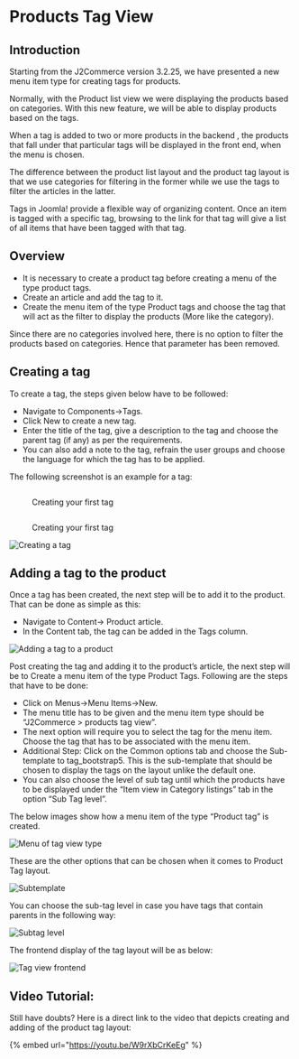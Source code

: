 # Products Tag View

## Introduction <a href="#introduction" id="introduction"></a>

Starting from the J2Commerce version 3.2.25, we have presented a new menu item type for creating tags for products.

Normally, with the Product list view we were displaying the products based on categories. With this new feature, we will be able to display products based on the tags.

When a tag is added to two or more products in the backend , the products that fall under that particular tags will be displayed in the front end, when the menu is chosen.

The difference between the product list layout and the product tag layout is that we use categories for filtering in the former while we use the tags to filter the articles in the latter.

Tags in Joomla! provide a flexible way of organizing content. Once an item is tagged with a specific tag, browsing to the link for that tag will give a list of all items that have been tagged with that tag.

## Overview <a href="#overview" id="overview"></a>

* It is necessary to create a product tag before creating a menu of the type product tags.
* Create an article and add the tag to it.
* Create the menu item of the type Product tags and choose the tag that will act as the filter to display the products (More like the category).

Since there are no categories involved here, there is no option to filter the products based on categories. Hence that parameter has been removed.

## Creating a tag <a href="#creating-a-tag" id="creating-a-tag"></a>

To create a tag, the steps given below have to be followed:

* Navigate to Components->Tags.
* Click New to create a new tag.
* Enter the title of the tag, give a description to the tag and choose the parent tag (if any) as per the requirements.
* You can also add a note to the tag, refrain the user groups and choose the language for which the tag has to be applied.

The following screenshot is an example for a tag:

<figure><img src="../.gitbook/assets/creating a tag2 (1) (1).webp" alt=""><figcaption><p>Creating your first tag</p></figcaption></figure>

<figure><img src="../.gitbook/assets/creating a tag2.webp" alt=""><figcaption><p>Creating your first tag</p></figcaption></figure>

![Creating a tag](<../.gitbook/assets/new tag2.webp>)

## Adding a tag to the product <a href="#adding-a-tag-to-the-product" id="adding-a-tag-to-the-product"></a>

Once a tag has been created, the next step will be to add it to the product. That can be done as simple as this:

* Navigate to Content-> Product article.
* In the Content tab, the tag can be added in the Tags column.

![Adding a tag to a product](<../.gitbook/assets/adding a tag2.webp>)

Post creating the tag and adding it to the product’s article, the next step will be to Create a menu item of the type Product Tags. Following are the steps that have to be done:

* Click on Menus->Menu Items->New.
* The menu title has to be given and the menu item type should be “J2Commerce > products tag view”.
* The next option will require you to select the tag for the menu item. Choose the tag that has to be associated with the menu item.
* Additional Step: Click on the Common options tab and choose the Sub-template to tag\_bootstrap5. This is the sub-template that should be chosen to display the tags on the layout unlike the default one.
* You can also choose the level of sub tag until which the products have to be displayed under the “Item view in Category listings” tab in the option “Sub Tag level”.

The below images show how a menu item of the type “Product tag” is created.

![Menu of tag view type](<../.gitbook/assets/adding a tag3.webp>)

These are the other options that can be chosen when it comes to Product Tag layout.

![Subtemplate](<../.gitbook/assets/sub templates2.webp>)

You can choose the sub-tag level in case you have tags that contain parents in the following way:

![Subtag level](<../.gitbook/assets/sub tag category2 (1).webp>)

The frontend display of the tag layout will be as below:

![Tag view frontend](https://raw.githubusercontent.com/j2store/doc-images/master/layout/product-tag-layout/producttagfrontend.png)

## Video Tutorial: <a href="#video-tutorial" id="video-tutorial"></a>

Still have doubts? Here is a direct link to the video that depicts creating and adding of the product tag layout:

{% embed url="https://youtu.be/W9rXbCrKeEg" %}
